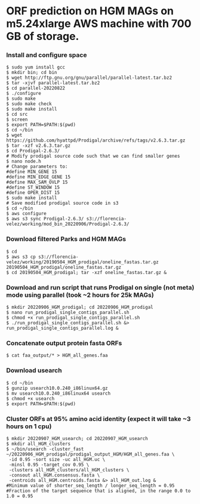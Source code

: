 # ORF prediction on HGM MAGs on m5.24xlarge AWS machine with 700 GB of storage.
### Install and configure space
```
$ sudo yum install gcc
$ mkdir bin; cd bin
$ wget http://ftp.gnu.org/gnu/parallel/parallel-latest.tar.bz2
$ tar -xjvf parallel-latest.tar.bz2
$ cd parallel-20220822
$ ./configure
$ sudo make
$ sudo make check
$ sudo make install
$ cd src
$ screen
$ export PATH=$PATH:$(pwd)
$ cd ~/bin
$ wget https://github.com/hyattpd/Prodigal/archive/refs/tags/v2.6.3.tar.gz
$ tar -xzf v2.6.3.tar.gz 
$ cd Prodigal-2.6.3/
# Modify prodigal source code such that we can find smaller genes
$ nano node.h
# Change parameters to:
#define MIN_GENE 15
#define MIN_EDGE_GENE 15
#define MAX_SAM_OVLP 15
#define ST_WINDOW 15
#define OPER_DIST 15
$ sudo make install
# Save modified prodigal source code in s3
$ cd ~/bin
$ aws configure
$ aws s3 sync Prodigal-2.6.3/ s3://florencia-velez/working/mod_bin_20220906/Prodigal-2.6.3/
```
### Download filtered Parks and HGM MAGs
```
$ cd
$ aws s3 cp s3://florencia-velez/working/20190504_HGM_prodigal/oneline_fastas.tar.gz 20190504_HGM_prodigal/oneline_fastas.tar.gz
$ cd 20190504_HGM_prodigal; tar -xzf oneline_fastas.tar.gz &
```

### Download and run script that runs Prodigal on single (not meta) mode using parallel (took ~2 hours for 25k MAGs)
```
$ mkdir 20220906_HGM_prodigal; cd 20220906_HGM_prodigal
$ nano run_prodigal_single_contigs_parallel.sh
$ chmod +x run_prodigal_single_contigs_parallel.sh 
$ ./run_prodigal_single_contigs_parallel.sh &> run_prodigal_single_contigs_parallel.log &
```
### Concatenate output protein fasta ORFs
```
$ cat faa_output/* > HGM_all_genes.faa
```
### Download usearch
```
$ cd ~/bin
$ gunzip usearch10.0.240_i86linux64.gz 
$ mv usearch10.0.240_i86linux64 usearch
$ chmod +x usearch
$ export PATH=$PATH:$(pwd)
```
### Cluster ORFs at 95% amino acid identity (expect it will take ~3 hours on 1 cpu)
```
$ mkdir 20220907_HGM_usearch; cd 20220907_HGM_usearch
$ mkdir all_HGM_clusters
$ ~/bin/usearch -cluster_fast ~/20220906_HGM_prodigal/prodigal_output_HGM/HGM_all_genes.faa \
 -id 0.95 -sort size -uc all_HGM.uc \
 -minsl 0.95 -target_cov 0.95 \
 -clusters all_HGM_clusters/all_HGM_clusters \
 -consout all_HGM.consensus.fasta \
 -centroids all_HGM.centroids.fasta &> all_HGM_out.log &
#Minimum value of shorter_seq_length / longer_seq_length = 0.95
#Fraction of the target sequence that is aligned, in the range 0.0 to 1.0 = 0.95
```
